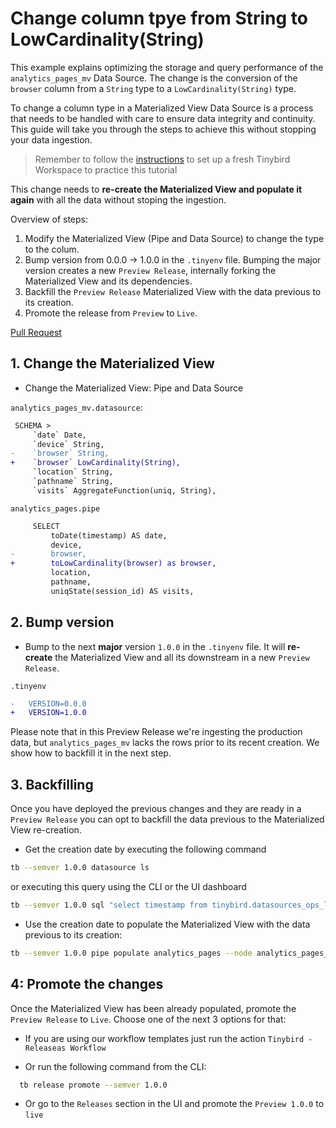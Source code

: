 # Change column tpye from String to LowCardinality(String)

This example explains optimizing the storage and query performance of the `analytics_pages_mv` Data Source. The change is the conversion of the `browser` column from a `String` type to a `LowCardinality(String)` type. 

To change a column type in a Materialized View Data Source is a process that needs to be handled with care to ensure data integrity and continuity. This guide will take you through the steps to achieve this without stopping your data ingestion.

> Remember to follow the [instructions](../README.md) to set up a fresh Tinybird Workspace to practice this tutorial

This change needs to **re-create the Materialized View and populate it again** with all the data without stoping the ingestion.

Overview of steps:

1. Modify the Materialized View (Pipe and Data Source) to change the type to the colum.
2. Bump version from 0.0.0 -> 1.0.0 in the `.tinyenv` file. Bumping the major version creates a new `Preview Release`, internally forking the Materialized View and its dependencies.
3. Backfill the `Preview Release` Materialized View with the data previous to its creation.
4. Promote the release from `Preview` to `Live`.

[Pull Request](https://github.com/tinybirdco/use-case-examples/pull/175/files)

## 1. Change the Materialized View

- Change the Materialized View: Pipe and Data Source

`analytics_pages_mv.datasource`:
```diff
 SCHEMA >
     `date` Date,
     `device` String,
-    `browser` String,
+    `browser` LowCardinality(String),
     `location` String,
     `pathname` String,
     `visits` AggregateFunction(uniq, String),
```

`analytics_pages.pipe`
```diff
     SELECT
         toDate(timestamp) AS date,
         device,
-        browser,
+        toLowCardinality(browser) as browser,
         location,
         pathname,
         uniqState(session_id) AS visits,
```

## 2. Bump version
- Bump to the next **major** version `1.0.0` in the `.tinyenv` file. It will **re-create** the Materialized View and all its downstream in a new `Preview Release`. 

`.tinyenv`
  ```diff
-   VERSION=0.0.0
+   VERSION=1.0.0
  ```

Please note that in this Preview Release we're ingesting the production data, but `analytics_pages_mv` lacks the rows prior to its recent creation. We show how to backfill it in the next step.

## 3. Backfilling 
Once you have deployed the previous changes and they are ready in a `Preview Release` you can opt to backfill the data previous to the Materialized View re-creation.

- Get the creation date by executing the following command
```sh
tb --semver 1.0.0 datasource ls
```
or executing this query using the CLI or the UI dashboard

```sh
tb --semver 1.0.0 sql "select timestamp from tinybird.datasources_ops_log where event_type = 'create' and datasource_name = 'analytics_pages_mv' order by timestamp desc limit 1"
```

- Use the creation date to populate the Materialized View with the data previous to its creation:
```sh
tb --semver 1.0.0 pipe populate analytics_pages --node analytics_pages_1 --sql-condition "timestamp < '$CREATED_AT' --wait
```

## 4: Promote the changes
Once the Materialized View has been already populated, promote the `Preview Release` to `Live`. Choose one of the next 3 options for that:

- If you are using our workflow templates just run the action `Tinybird - Releaseas Workflow`

- Or run the following command from the CLI:
  
```sh
  tb release promote --semver 1.0.0
```

- Or go to the `Releases` section in the UI and promote the `Preview 1.0.0` to `live`
